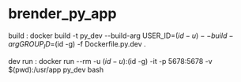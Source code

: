 # brender_py_app

build :
docker build -t py_dev --build-arg USER_ID=$(id -u) --build-arg GROUP_ID=$(id -g)  -f Dockerfile.py.dev  .

dev run :
docker run --rm -u $(id -u):$(id -g) -it -p 5678:5678  -v $(pwd):/usr/app py_dev bash